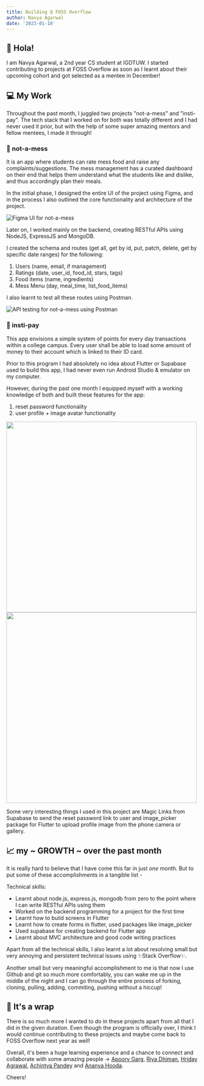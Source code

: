 ```yaml
---
title: Building @ FOSS Overflow
author: Navya Agarwal
date: '2023-01-18'
---
```


## 👋 Hola!

I am Navya Agarwal, a 2nd year CS student at IGDTUW. I started contributing to projects at FOSS Overflow as soon as I learnt about their upcoming cohort and got selected as a mentee in December!

## 💻 My Work

Throughout the past month, I juggled two projects "not-a-mess" and "insti-pay". The tech stack that I worked on for both was totally different and I had never used it prior, but with the help of some super amazing mentors and fellow mentees, I made it through!

### 🍛	not-a-mess

It is an app where students can rate mess food and raise any complaints/suggestions. The mess management has a curated dashboard on their end that helps them understand what the students like and dislike, and thus accordingly plan their meals.

In the initial phase, I designed the entire UI of the project using Figma, and in the process I also outlined the core functionality and architecture of the project.

![Figma UI for not-a-mess](https://user-images.githubusercontent.com/82928853/213011998-93ff40ee-66a5-4e03-ae2c-2424ab30c832.png)

Later on, I worked mainly on the backend, creating RESTful APIs using NodeJS, ExpressJS and MongoDB.

I created the schema and routes (get all, get by id, put, patch, delete, get by specific date ranges) for the following:

1. Users (name, email, if management)
2. Ratings (date, user_id, food_id, stars, tags)
3. Food items (name, ingredients)
4. Mess Menu (day, meal_time, list_food_items)

I also learnt to test all these routes using Postman.

![API testing for not-a-mess using Postman](https://user-images.githubusercontent.com/82928853/213014136-5f2cf9cb-e42a-4ba5-8412-c68d31c82b71.png)


### 💸 insti-pay

This app envisions a simple system of points for every day transactions within a college campus. Every user shall be able to load some amount of money to their account which is linked to their ID card.

Prior to this program I had absolutely no idea about Flutter or Supabase used to build this app, I had never even run Android Studio & emulator on my computer.

However, during the past one month I equipped myself with a working knowledge of both and built these features for the app: 
1. reset password functionality
2. user profile + image avatar functionality

<p float="left">
  <img src="https://user-images.githubusercontent.com/82928853/213016539-2a29feb8-eac9-4e1d-84a1-f912aea1aca9.png" height=500 />
  
  <img src="https://user-images.githubusercontent.com/82928853/213014887-56e0f54f-b613-4721-9117-c9f626f38d56.png" height=500 />
</p>


Some very interesting things I used in this project are Magic Links from Supabase to send the reset password link to user and image_picker package for Flutter to upload profile image from the phone camera or gallery.

## 📈 my ~ GROWTH ~ over the past month

It is really hard to believe that I have come this far in just _one_ month. But to put some of these accomplishments in a tangible list -

Technical skills:
- Learnt about node.js, express.js, mongodb from zero to the point where I can write RESTful APIs using them
- Worked on the backend programming for a project for the first time
- Learnt how to build screens in Flutter
- Learnt how to create forms in flutter, used packages like image_picker
- Used supabase for creating backend for Flutter app
- Learnt about MVC architecture and good code writing practices

Apart from all the technical skills, I also learnt a lot about resolving small but very annoying and persistent technical issues using ✨Stack Overflow✨.

Another small but very meaningful accomplishment to me is that now I use Github and git so much more comfortably, you can wake me up in the middle of the night and I can go through the entire process of forking, cloning, pulling, adding, commiting, pushing without a hiccup!

## 🎀 It's a wrap

There is so much more I wanted to do in these projects apart from all that I did in the given duration. Even though the program is officially over, I think I would continue contributing to these projects and maybe come back to FOSS Overflow next year as well!

Overall, it's been a huge learning experience and a chance to connect and collaborate with some amazing people -> [Apoorv Garg](https://github.com/Apoorvgarg-creator), [Riya Dhiman](https://github.com/riya107), [Hriday Agrawal](https://github.com/HridayAg0102), [Achintya Pandey](https://github.com/badger751) and [Ananya Hooda](https://github.com/Ananyaiitbhilai).

Cheers!
